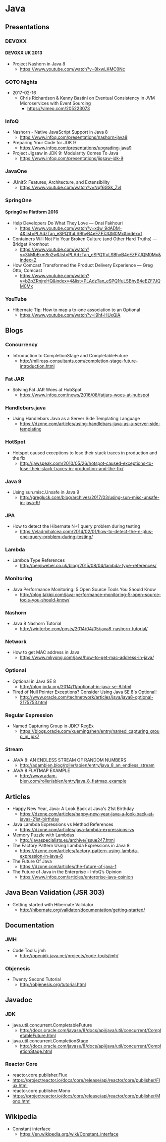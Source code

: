 # Java
## Presentations
### DEVOXX
#### DEVOXX UK 2013
* Project Nashorn in Java 8
  * https://www.youtube.com/watch?v=8IxwLKMC0Nc

### GOTO Nights
* 2017-02-16
  * Chris Richardson & Kenny Bastini on Eventual Consistency in JVM Microservices with Event Sourcing
    * https://vimeo.com/205223073

### InfoQ
* Nashorn - Native JavaScript Support in Java 8
  * https://www.infoq.com/presentations/nashorn-java8
* Preparing Your Code for JDK 9
  * https://www.infoq.com/presentations/upgrading-java9
* Project Jigsaw in JDK 9: Modularity Comes To Java
  * https://www.infoq.com/presentations/jigsaw-jdk-9

### JavaOne
* JUnit5: Features, Architecture, and Extensibility
  * https://www.youtube.com/watch?v=Nqf6GSk_ZvI

### SpringOne
#### SpringOne Platform 2016
* Help Developers Do What They Love — Onsi Fakhouri
  * https://www.youtube.com/watch?v=xdw_9dADM-4&list=PLAdzTan_eSPQ1fuLSBhyB4eEZF7JQM0Mx&index=1
* Containers Will Not Fix Your Broken Culture (and Other Hard Truths) — Bridget Kromhout
  * https://www.youtube.com/watch?v=3kMbEkm8p2w&list=PLAdzTan_eSPQ1fuLSBhyB4eEZF7JQM0Mx&index=2
* How Comcast Transformed the Product Delivery Experience — Greg Otto, Comcast
  * https://www.youtube.com/watch?v=b2pZRnjreHQ&index=4&list=PLAdzTan_eSPQ1fuLSBhyB4eEZF7JQM0Mx

### YouTube
* Hibernate Tip: How to map a to-one association to an Optional
  * https://www.youtube.com/watch?v=I9hf-HUxQiA

## Blogs
### Concurrency
* Introduction to CompletionStage and CompletableFuture
  * http://millross-consultants.com/completion-stage-future-introduction.html

### Fat JAR
* Solving Fat JAR Woes at HubSpot
  * https://www.infoq.com/news/2016/08/fatjars-woes-at-hubspot

### Handlebars.java
* Using Handlebars Java as a Server Side Templating Language
  * https://dzone.com/articles/using-handlebars-java-as-a-server-side-templating

### HotSpot
* Hotspot caused exceptions to lose their stack traces in production and the fix
  * http://jawspeak.com/2010/05/26/hotspot-caused-exceptions-to-lose-their-stack-traces-in-production-and-the-fix/

### Java 9
* Using sun.misc.Unsafe in Java 9
  * http://gregluck.com/blog/archives/2017/03/using-sun-misc-unsafe-in-java-9/

### JPA
* How to detect the Hibernate N+1 query problem during testing
  * https://vladmihalcea.com/2014/02/01/how-to-detect-the-n-plus-one-query-problem-during-testing/

### Lambda
* Lambda Type References
  * http://benjiweber.co.uk/blog/2015/08/04/lambda-type-references/

### Monitoring
* Java Performance Monitoring: 5 Open Source Tools You Should Know
  * http://blog.takipi.com/java-performance-monitoring-5-open-source-tools-you-should-know/

### Nashorn
* Java 8 Nashorn Tutorial
  * http://winterbe.com/posts/2014/04/05/java8-nashorn-tutorial/

### Network
* How to get MAC address in Java
  * https://www.mkyong.com/java/how-to-get-mac-address-in-java/

### Optional
* Optional in Java SE 8
  * http://blog.joda.org/2014/11/optional-in-java-se-8.html
* Tired of Null Pointer Exceptions? Consider Using Java SE 8's Optional!
  * http://www.oracle.com/technetwork/articles/java/java8-optional-2175753.html

### Regular Expression
* Named Capturing Group in JDK7 RegEx
  * https://blogs.oracle.com/xuemingshen/entry/named_capturing_group_in_jdk7

### Stream
* JAVA 8: AN ENDLESS STREAM OF RANDOM NUMBERS
  * http://adambien.blog/roller/abien/entry/java_8_an_endless_stream
* JAVA 8 FLATMAP EXAMPLE
  * http://www.adam-bien.com/roller/abien/entry/java_8_flatmap_example

## Articles
* Happy New Year, Java: A Look Back at Java's 21st Birthday
  * https://dzone.com/articles/happy-new-year-java-a-look-back-at-javas-21st-birthday
* Java Lambda Expressions vs Method References
  * https://dzone.com/articles/java-lambda-expressions-vs
* Memory Puzzle with Lambdas
  * http://javaspecialists.eu/archive/Issue247.html
* The Factory Pattern Using Lambda Expressions in Java 8
  * https://dzone.com/articles/factory-pattern-using-lambda-expression-in-java-8
* The Future Of Java
  * https://dzone.com/articles/the-future-of-java-1
* The Future of Java in the Enterprise - InfoQ’s Opinion
  * https://www.infoq.com/articles/enterprise-java-opinion

## Java Bean Validation (JSR 303)
* Getting started with Hibernate Validator
  * http://hibernate.org/validator/documentation/getting-started/

## Documentation
### JMH
* Code Tools: jmh
  * http://openjdk.java.net/projects/code-tools/jmh/

### Objenesis
* Twenty Second Tutorial
  * http://objenesis.org/tutorial.html

## Javadoc
### JDK
* java.util.concurrent.CompletableFuture
  * http://docs.oracle.com/javase/8/docs/api/java/util/concurrent/CompletableFuture.html
* java.util.concurrent.CompletionStage
  * http://docs.oracle.com/javase/8/docs/api/java/util/concurrent/CompletionStage.html

### Reactor Core
* reactor.core.publisher.Flux
 * https://projectreactor.io/docs/core/release/api/reactor/core/publisher/Flux.html
* reactor.core.publisher.Mono
 * https://projectreactor.io/docs/core/release/api/reactor/core/publisher/Mono.html

## Wikipedia
* Constant interface
  * https://en.wikipedia.org/wiki/Constant_interface
